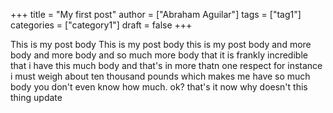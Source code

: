 +++
title = "My first post"
author = ["Abraham Aguilar"]
tags = ["tag1"]
categories = ["category1"]
draft = false
+++

This is my post body This is my post body this is my post body
and more body and more body and so much more body that it is frankly
incredible that i have this much body and that's in more thatn one respect
for instance i must weigh about ten  thousand pounds which makes me 
have so much body you don't even know how much. ok? that's it now why doesn't
this thing update
